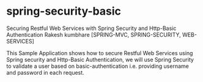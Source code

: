 # spring-security-basic

Securing Restful Web Services with Spring Security and Http-Basic Authentication
Rakesh kumbhare [SPRING-MVC, SPRING-SECURITY, WEB-SERVICES]

This Sample Application shows how to secure Restful Web Services using Spring security and Http-Basic Authentication, we will use Spring Security to validate a user based on basic-authentication i.e. providing username and password in each request.
